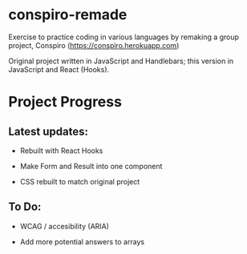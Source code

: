# conspiro-remade

Exercise to practice coding in various languages by remaking a group project, Conspiro (https://conspiro.herokuapp.com)

Original project written in JavaScript and Handlebars; this version in JavaScript and React (Hooks).

# Project Progress

## Latest updates:

* Rebuilt with React Hooks

* Make Form and Result into one component

* CSS rebuilt to match original project

## To Do:

* WCAG / accesibility (ARIA)

* Add more potential answers to arrays
